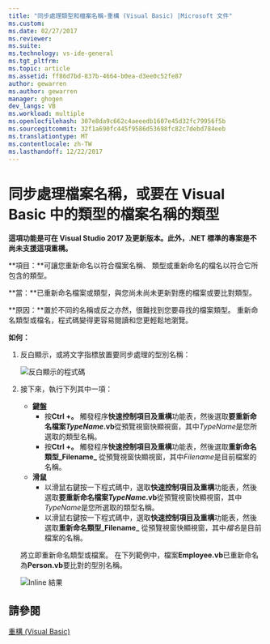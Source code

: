 ```yaml
---
title: "同步處理類型和檔案名稱-重構 (Visual Basic) |Microsoft 文件"
ms.custom: 
ms.date: 02/27/2017
ms.reviewer: 
ms.suite: 
ms.technology: vs-ide-general
ms.tgt_pltfrm: 
ms.topic: article
ms.assetid: ff86d7bd-837b-4664-b0ea-d3ee0c52fe87
author: gewarren
ms.author: gewarren
manager: ghogen
dev_langs: VB
ms.workload: multiple
ms.openlocfilehash: 307e8da9c662c4aeeedb1607e45d32fc79956f5b
ms.sourcegitcommit: 32f1a690fc445f9586d53698fc82c7debd784eeb
ms.translationtype: MT
ms.contentlocale: zh-TW
ms.lasthandoff: 12/22/2017
---
```

# <a name="sync-a-type-to-a-filename-or-a-filename-to-a-type-in-visual-basic"></a>同步處理檔案名稱，或要在 Visual Basic 中的類型的檔案名稱的類型

<!-- VERSIONLESS -->
**這項功能是可在 Visual Studio 2017 及更新版本。此外，.NET 標準的專案是不尚未支援這項重構。**

**項目：**可讓您重新命名以符合檔案名稱、 類型或重新命名的檔名以符合它所包含的類型。

**當：**已重新命名檔案或類型，與您尚未尚未更新對應的檔案或要比對類型。 

**原因：**置於不同的名稱或反之亦然，很難找到您要尋找的檔案類型。  重新命名類型或檔名，程式碼變得更容易閱讀和您更輕鬆地瀏覽。

**如何：**

1. 反白顯示，或將文字指標放置要同步處理的型別名稱：

   ![反白顯示的程式碼](media/synctype_highlight.png)

1. 接下來，執行下列其中一項：
   * **鍵盤**
     * 按**Ctrl +。** 觸發程序**快速控制項目及重構**功能表，然後選取**要重新命名檔案*TypeName*.vb**從預覽視窗快顯視窗，其中*TypeName*是您所選取的類型名稱。
     * 按**Ctrl +。** 觸發程序**快速控制項目及重構**功能表，然後選取**重新命名類型_Filename_** 從預覽視窗快顯視窗，其中*Filename*是目前檔案的名稱。
   * **滑鼠**
     * 以滑鼠右鍵按一下程式碼中，選取**快速控制項目及重構**功能表，然後選取**要重新命名檔案*TypeName*.vb**從預覽視窗快顯視窗，其中*TypeName*是您所選取的類型名稱。
     * 以滑鼠右鍵按一下程式碼中，選取**快速控制項目及重構**功能表，然後選取**重新命名類型_Filename_** 從預覽視窗快顯視窗，其中*檔名*是目前檔案的名稱。

   將立即重新命名類型或檔案。  在下列範例中，檔案**Employee.vb**已重新命名為**Person.vb**要比對的型別名稱。

   ![Inline 結果](media/synctype_result.png)

## <a name="see-also"></a>請參閱  
[重構 (Visual Basic)](../refactoring-vb.md)

